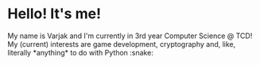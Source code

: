 # Hello! It's me!
<p align="left">My name is Varjak and I'm currently in 3rd year Computer Science @ TCD!
My (current) interests are game development, cryptography and, like, literally *anything* to do with Python :snake:</p>







